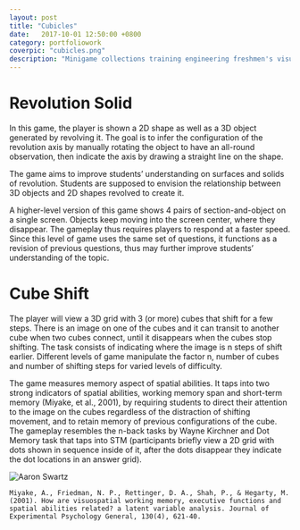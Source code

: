 ```yaml
---
layout: post
title: "Cubicles"
date:   2017-10-01 12:50:00 +0800
category: portfoliowork
coverpic: "cubicles.png"
description: "Minigame collections training engineering freshmen's visuospatial skills"
---
```


# Revolution Solid

In this game, the player is shown a 2D shape as well as a 3D object generated by revolving it. The goal is to infer the configuration of the revolution axis by manually rotating the object to have an all-round observation, then indicate the axis by drawing a straight line on the shape.

The game aims to improve students’ understanding on surfaces and solids of revolution. Students are supposed to envision the relationship between 3D objects and 2D shapes revolved to create it. 

A higher-level version of this game shows 4 pairs of section-and-object on a single screen. Objects keep moving into the screen center, where they disappear. The gameplay thus requires players to respond at a faster speed. Since this level of game uses the same set of questions, it functions as a revision of previous questions, thus may further improve students’ understanding of the topic.


# Cube Shift

The player will view a 3D grid with 3 (or more) cubes that shift for a few steps. There is an image on one of the cubes and it can transit to another cube when two cubes connect, until it disappears when the cubes stop shifting. The task consists of indicating where the image is n steps of shift earlier. Different levels of game manipulate the factor n, number of cubes and number of shifting steps for varied levels of difficulty. 

The game measures memory aspect of spatial abilities. It taps into two strong indicators of spatial abilities, working memory span and short-term memory (Miyake, et al., 2001), by requiring students to direct their attention to the image on the cubes regardless of the distraction of shifting movement, and to retain memory of previous configurations of the cube. The gameplay resembles the n-back tasks by Wayne Kirchner and Dot Memory task that taps into STM (participants briefly view a 2D grid with dots shown in sequence inside of it, after the dots disappear they indicate the dot locations in an answer grid).
 
![Aaron Swartz](https://github.com/zeyap/zeyap.github.io/raw/master/tutorial.png)

`Miyake, A., Friedman, N. P., Rettinger, D. A., Shah, P., & Hegarty, M. (2001). How are visuospatial working memory, executive functions and spatial abilities related? a latent variable analysis. Journal of Experimental Psychology General, 130(4), 621-40.`
